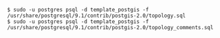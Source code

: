 <!-- usedin: [ _includes/_inlines/Tutorials/Rails/1985-09-26-postgis-installation/1985-09-26-postgis-installation_enabler-scripts-v1.md, _includes/_inlines/Tutorials/Rails/1985-09-26-postgis-installation/1985-09-26-postgis-installation_enabler-scripts-v1.md, _includes/_inlines/Tutorials/Rails/1985-09-26-postgis-installation/1985-09-26-postgis-installation_enabler-scripts-v1.md] -->

```
$ sudo -u postgres psql -d template_postgis -f /usr/share/postgresql/9.1/contrib/postgis-2.0/topology.sql
$ sudo -u postgres psql -d template_postgis -f /usr/share/postgresql/9.1/contrib/postgis-2.0/topology_comments.sql
```
